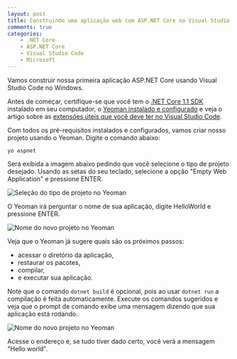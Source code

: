 ```yaml
---
layout: post
title: Construindo uma aplicação web com ASP.NET Core no Visual Studio Code
comments: true
categories: 
    - .NET Core
    - ASP.NET Core
    - Visual Studio Code
    - Microsoft
---
```


Vamos construir nossa primeira aplicação ASP.NET Core usando Visual Studio Code no Windows.

Antes de começar, certifique-se que você tem o [.NET Core 1.1 SDK](https://www.microsoft.com/net/download/core#/current) instalado em seu computador, o [Yeoman instalado e configurado]({{site.baseurl}}/preparando-o-windows-para-criar-sua-primeira-aplicacao-asp-net-core) e veja o artigo sobre as [extensões úteis que você deve ter no Visual Studio Code]({{site.baseurl}}/preparando-o-visual-studio-code-para-trabalhar-com-dotnetcore/).

Com todos os pré-requisitos instalados e configurados, vamos criar nosso projeto usando o Yeoman. Digite o comando abaixo:

```
yo aspnet
```

Será exibida a imagem abaixo pedindo que você selecione o tipo de projeto desejado. Usando as setas do seu teclado, selecione a opção "Empty Web Application" e pressione ENTER.

![Seleção do tipo de projeto no Yeoman]({{site.baseurl}}/public/images/2017-02-06/yo-aspnet.png)

O Yeoman irá perguntar o nome de sua aplicação, digite HelloWorld e pressione ENTER.

![Nome do novo projeto no Yeoman]({{site.baseurl}}/public/images/2017-02-06/yo-aspnet-2.png)

Veja que o Yeoman já sugere quais são os próximos passos:

* acessar o diretório da aplicação,
* restaurar os pacotes,
* compilar,
* e executar sua aplicação.

Note que o comando `dotnet build` é opcional, pois ao usar `dotnet run` a compilação é feita automaticamente. Execute os comandos sugeridos e veja que o prompt de comando exibe uma mensagem dizendo que sua aplicação está rodando.

![Nome do novo projeto no Yeoman]({{site.baseurl}}/public/images/2017-02-06/dotnet-run.png)

Acesse o endereço e, se tudo tiver dado certo, você verá a mensagem "Hello world".